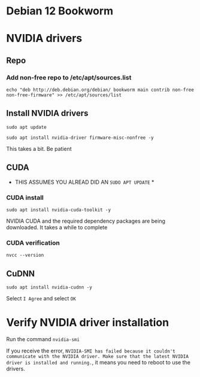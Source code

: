 # Debian 12 Bookworm
# NVIDIA drivers
## Repo
### Add non-free repo to /etc/apt/sources.list

`echo "deb http://deb.debian.org/debian/ bookworm main contrib non-free non-free-firmware" >> /etc/apt/sources/list`

## Install NVIDIA drivers
`sudo apt update`

`sudo apt install nvidia-driver firmware-misc-nonfree -y`

This takes a bit.  Be patient

## CUDA
* THIS ASSUMES YOU ALREAD DID AN `SUDO APT UPDATE` *
### CUDA install

`sudo apt install nvidia-cuda-toolkit -y`

NVIDIA CUDA and the required dependency packages are being downloaded. It takes a while to complete

### CUDA verification
`nvcc --version`

## CuDNN
`sudo apt install nvidia-cudnn -y`

Select `I Agree` and select `OK`

# Verify NVIDIA driver installation

Run the command `nvidia-smi`

If you receive the error, `NVIDIA-SMI has failed because it couldn't communicate with the NVIDIA driver. Make sure that the latest NVIDIA driver is installed and running.`, it means you need to reboot to use the drivers.